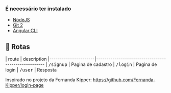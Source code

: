 
<h3>É necessário ter instalado</h3>

- [NodeJS](https://github.com/)
- [Git 2](https://github.com)
- [Angular CLI](https://angular.io/cli)


<h2 id="routes">📍 Rotas</h2>
​
| route               | description                                          
|----------------------|-----------------------------------------------------
| <kbd>/signup</kbd>     | Pagina de cadastro
| <kbd>/login</kbd>     | Pagina de login
| <kbd>/user</kbd>     | Resposta

Inspirado no projeto da Fernanda Kipper: https://github.com/Fernanda-Kipper/login-page
